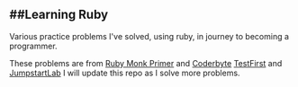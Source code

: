 ##Learning Ruby 
----

Various practice problems I've solved, using ruby, in journey to becoming a programmer.

These problems are from [Ruby Monk Primer](https://rubymonk.com/learning/books/1-ruby-primer) and [Coderbyte](http://coderbyte.com)
[TestFirst](http://testfirst.org/) and [JumpstartLab](http://tutorials.jumpstartlab.com/projects/eventmanager.html)
I will update this repo as I solve more problems.